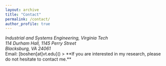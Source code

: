```yaml
---
layout: archive
title: "Contact"
permalink: /contact/
author_profile: true
---
```

<address>
 Industrial and Systems Engineering, Virginia Tech <br /> 114 Durham Hall, 1145 Perry Street <br /> Blacksburg, VA 24061
</address>
Email: [boshen[at]vt.edu](<boshen@vt.edu>)
<!-- Email: boshen [at] vt.edu -->
> **If you are interested in my research, please do not hesitate to contact me.**
